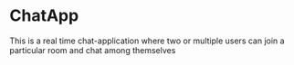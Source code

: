 # ChatApp

This is a real time chat-application where two or multiple users can join a particular room and chat among themselves
